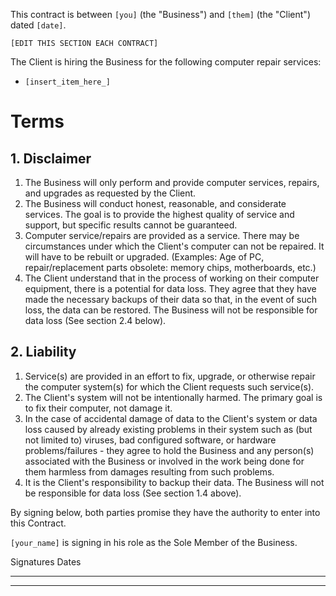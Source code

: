 This contract is between `[you]` (the "Business") and `[them]` (the "Client") dated `[date]`.

`[EDIT THIS SECTION EACH CONTRACT]`

The Client is hiring the Business for the following computer repair services:

- `[insert_item_here_]`

# Terms

## 1. Disclaimer

1. The Business will only perform and provide computer services, repairs, and upgrades as requested by the Client.
2. The Business will conduct honest, reasonable, and considerate services. The goal is to provide the highest quality of service and support, but specific results cannot be guaranteed.
3. Computer service/repairs are provided as a service. There may be circumstances under which the Client's computer can not be repaired. It will have to be rebuilt or upgraded. (Examples: Age of PC, repair/replacement parts obsolete: memory chips, motherboards, etc.)
4. The Client understand that in the process of working on their computer equipment, there is a potential for data loss. They agree that they have made the necessary backups of their data so that, in the event of such loss, the data can be restored. The Business will not be responsible for data loss (See section 2.4 below).

## 2. Liability

1. Service(s) are provided in an effort to fix, upgrade, or otherwise repair the computer system(s) for which the Client requests such service(s).
2. The Client's system will not be intentionally harmed. The primary goal is to fix their computer, not damage it.
3. In the case of accidental damage of data to the Client's system or data loss caused by already existing problems in their system such as (but not limited to) viruses, bad configured software, or hardware problems/failures - they agree to hold the Business and any person(s) associated with the Business or involved in the work being done for them harmless from damages resulting from such problems.
4. It is the Client's responsibility to backup their data. The Business will not be responsible for data loss (See section 1.4 above).

By signing below, both parties promise they have the authority to enter into this Contract.

`[your_name]` is signing in his role as the Sole Member of the Business.

Signatures Dates

---

---
